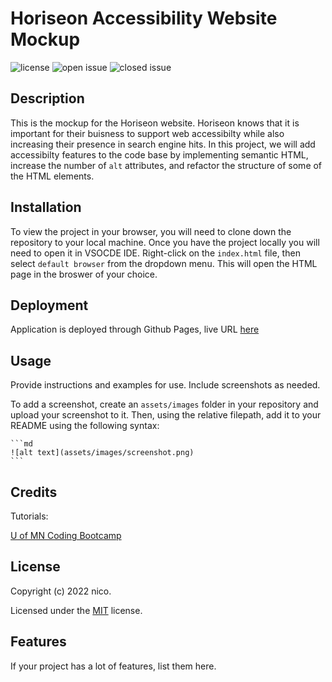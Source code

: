 # Horiseon Accessibility Website Mockup
![license](https://img.shields.io/github/license/westgards/horiseon_mockup)
![open issue](https://img.shields.io/github/issues-raw/westgards/horiseon_mockup)
![closed issue](https://img.shields.io/github/issues-closed-raw/westgards/horiseon_mockup)


## Description

This is the mockup for the Horiseon website. Horiseon knows that it is important for their buisness to support web accessibilty while also increasing their presence in search engine hits. 
In this project, we will add accessibilty features to the code base by implementing semantic HTML, increase the number of `alt` attributes, and refactor the structure of some of the HTML elements.

## Installation
To view the project in your browser, you will need to clone down the repository to your local machine. Once you have the project locally you will need to open it in VSOCDE IDE. Right-click on the `index.html` file, then select `default browser` from the dropdown menu. This will open the HTML page in the broswer of your choice.

## Deployment
Application is deployed through Github Pages, live URL [here]()

## Usage

Provide instructions and examples for use. Include screenshots as needed.

To add a screenshot, create an `assets/images` folder in your repository and upload your screenshot to it. Then, using the relative filepath, add it to your README using the following syntax:

    ```md
    ![alt text](assets/images/screenshot.png)
    ```

## Credits

Tutorials:

[U of MN Coding Bootcamp](https://github.com/coding-boot-camp)


## License

Copyright (c) 2022 nico. 

Licensed under the [MIT](https://github.com/westgards/Horiseon_mockup/blob/main/LICENSE) license.


## Features

If your project has a lot of features, list them here.


